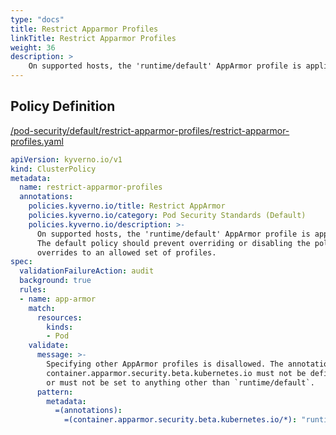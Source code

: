```yaml
---
type: "docs"
title: Restrict Apparmor Profiles
linkTitle: Restrict Apparmor Profiles
weight: 36
description: >
    On supported hosts, the 'runtime/default' AppArmor profile is applied by default.  The default policy should prevent overriding or disabling the policy, or restrict  overrides to an allowed set of profiles.
---
```


## Policy Definition
<a href="https://github.com/kyverno/policies/raw/main//pod-security/default/restrict-apparmor-profiles/restrict-apparmor-profiles.yaml" target="-blank">/pod-security/default/restrict-apparmor-profiles/restrict-apparmor-profiles.yaml</a>

```yaml
apiVersion: kyverno.io/v1
kind: ClusterPolicy
metadata:
  name: restrict-apparmor-profiles
  annotations:
    policies.kyverno.io/title: Restrict AppArmor
    policies.kyverno.io/category: Pod Security Standards (Default)
    policies.kyverno.io/description: >-
      On supported hosts, the 'runtime/default' AppArmor profile is applied by default. 
      The default policy should prevent overriding or disabling the policy, or restrict 
      overrides to an allowed set of profiles.
spec:
  validationFailureAction: audit
  background: true
  rules:
  - name: app-armor
    match:
      resources:
        kinds:
        - Pod
    validate:
      message: >-
        Specifying other AppArmor profiles is disallowed. The annotation
        container.apparmor.security.beta.kubernetes.io must not be defined,
        or must not be set to anything other than `runtime/default`.
      pattern:
        metadata:
          =(annotations):
            =(container.apparmor.security.beta.kubernetes.io/*): "runtime/default"

```
